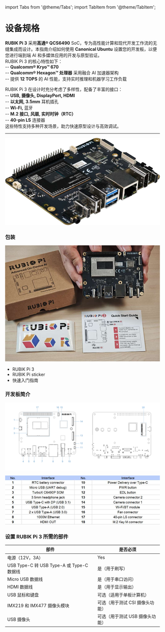import Tabs from '@theme/Tabs'; import TabItem from '@theme/TabItem';

# 设备规格

**RUBIK Pi 3** 采用**高通® QCS6490** SoC，专为高性能计算和现代开发工作流的无缝集成而设计。本指南介绍如何使用 **Canonical Ubuntu** 设置您的开发板，以便您进行端到端 AI 和多媒体应用的开发与原型验证。  
RUBIK Pi 3 的核心特性如下：  
\-- **Qualcomm® Kryo™ 670**  
-- **Qualcomm® Hexagon™ 处理器** 采用融合 AI 加速器架构  
-- 提供 **12 TOPS** 的 AI 性能，支持实时推理和机器学习工作负载

RUBIK Pi 3 在设计时充分考虑了多样性，配备了丰富的接口：  
\-- **USB, 摄像头, DisplayPort, HDMI**  
-- **以太网, 3.5mm** 耳机插孔  
-- **Wi-Fi,** 蓝牙  
-- **M.2 接口, 风扇, 实时时钟（RTC）**  
-- **40-pin LS** 连接器  
这些特性支持多种开发场景，助力快速原型设计与高效调试。

-----------


![RUBIK Pi 3 开发板俯视图](./images/image.jpg)

### 包装

![](./images/image-1.jpg)

* RUBIK Pi 3
* RUBIK Pi sticker
* 快速入门指南

### 开发板简介

![](./images/data-3.svg)

![](./images/image-2.jpg)

### 设置 RUBIK Pi 3 所需的部件

| 部件| 是否必须
|----------|----------
| 电源（12V，3A）| Yes
| USB Type-C 转 USB Type-A 或 Type-C 数据线| 是（用于刷写）
| Micro USB 数据线| 是（用于串口访问）
| HDMI 数据线| 是（用于显示输出）
| USB 鼠标和键盘| 可选（适用于单板计算机）
| IMX219 和 IMX477 摄像头模块| 可选（用于测试 CSI 摄像头功能）
| USB 摄像头| 可选（用于测试 USB 摄像头功能）

